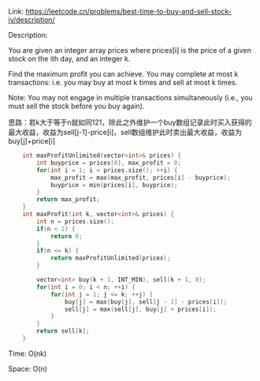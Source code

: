 Link: https://leetcode.cn/problems/best-time-to-buy-and-sell-stock-iv/description/

Description:

You are given an integer array prices where prices[i] is the price of a given stock on the ith day, and an integer k.

Find the maximum profit you can achieve. You may complete at most k transactions: i.e. you may buy at most k times and sell at most k times.

Note: You may not engage in multiple transactions simultaneously (i.e., you must sell the stock before you buy again).

思路：若k大于等于n就如同121，除此之外维护一个buy数组记录此时买入获得的最大收益，收益为sell[j-1]-price[i]，sell数组维护此时卖出最大收益，收益为buy[j]+price[i]

```c++
    int maxProfitUnlimited(vector<int>& prices) {
        int buyprice = prices[0], max_profit = 0;
        for(int i = 1; i < prices.size(); ++i) {
            max_profit = max(max_profit, prices[i] - buyprice);
            buyprice = min(prices[i], buyprice);
        }
        return max_profit;
    }
    int maxProfit(int k, vector<int>& prices) {
        int n = prices.size();
        if(n < 2) {
            return 0;
        }
        if(n <= k) {
            return maxProfitUnlimited(prices);
        }

        vector<int> buy(k + 1, INT_MIN), sell(k + 1, 0);
        for(int i = 0; i < n; ++i) {
            for(int j = 1; j <= k; ++j) {
                buy[j] = max(buy[j], sell[j - 1] - prices[i]);
                sell[j] = max(sell[j], buy[j] + prices[i]);
            }
        }
        return sell[k];
    }
```

Time: O(nk)

Space: O(n)
